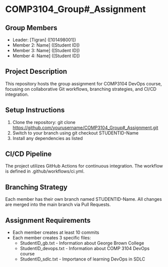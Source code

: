 # COMP3104_Group#_Assignment

## Group Members
- Leader: [Tigran] ([101498001])
- Member 2: Name] ([Student ID])
- Member 3: Name] ([Student ID]) 
- Member 4: Name] ([Student ID]) 

## Project Description
This repository hosts the group assignment for COMP3104 DevOps course, focusing on collaborative Git workflows, branching strategies, and CI/CD integration.

## Setup Instructions
1. Clone the repository: git clone https://github.com/yourusername/COMP3104_Group#_Assignment.git
2. Switch to your branch using git checkout STUDENTID-Name
3. Install any dependencies as listed

## CI/CD Pipeline
The project utilizes GitHub Actions for continuous integration. The workflow is defined in .github/workflows/ci.yml.

## Branching Strategy
Each member has their own branch named STUDENTID-Name. All changes are merged into the main branch via Pull Requests.

## Assignment Requirements
- Each member creates at least 10 commits
- Each member creates 3 specific files:
    - StudentID_gb.txt - Information about George Brown College
    - StudentID_devops.txt - Information about COMP 3104 DevOps course
    - StudentID_sdlc.txt - Importance of learning DevOps in SDLC